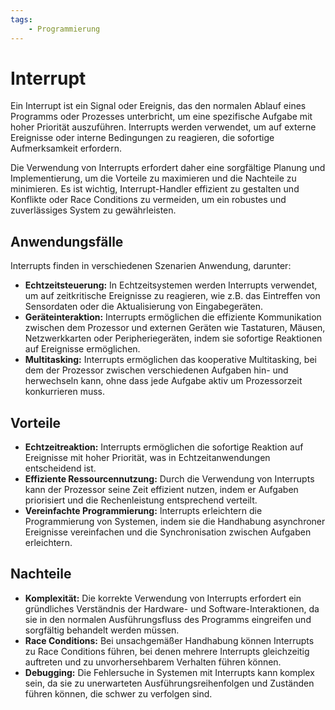 ```yaml
---
tags:
    - Programmierung
---
```


# Interrupt

Ein Interrupt ist ein Signal oder Ereignis, das den normalen Ablauf eines Programms oder Prozesses unterbricht, um eine spezifische Aufgabe mit hoher Priorität auszuführen. Interrupts werden verwendet, um auf externe Ereignisse oder interne Bedingungen zu reagieren, die sofortige Aufmerksamkeit erfordern.

Die Verwendung von Interrupts erfordert daher eine sorgfältige Planung und Implementierung, um die Vorteile zu maximieren und die Nachteile zu minimieren. Es ist wichtig, Interrupt-Handler effizient zu gestalten und Konflikte oder Race Conditions zu vermeiden, um ein robustes und zuverlässiges System zu gewährleisten.

## Anwendungsfälle

Interrupts finden in verschiedenen Szenarien Anwendung, darunter:

-   **Echtzeitsteuerung:** In Echtzeitsystemen werden Interrupts verwendet, um auf zeitkritische Ereignisse zu reagieren, wie z.B. das Eintreffen von Sensordaten oder die Aktualisierung von Eingabegeräten.
-   **Geräteinteraktion:** Interrupts ermöglichen die effiziente Kommunikation zwischen dem Prozessor und externen Geräten wie Tastaturen, Mäusen, Netzwerkkarten oder Peripheriegeräten, indem sie sofortige Reaktionen auf Ereignisse ermöglichen.
-   **Multitasking:** Interrupts ermöglichen das kooperative Multitasking, bei dem der Prozessor zwischen verschiedenen Aufgaben hin- und herwechseln kann, ohne dass jede Aufgabe aktiv um Prozessorzeit konkurrieren muss.

## Vorteile

-   **Echtzeitreaktion:** Interrupts ermöglichen die sofortige Reaktion auf Ereignisse mit hoher Priorität, was in Echtzeitanwendungen entscheidend ist.
-   **Effiziente Ressourcennutzung:** Durch die Verwendung von Interrupts kann der Prozessor seine Zeit effizient nutzen, indem er Aufgaben priorisiert und die Rechenleistung entsprechend verteilt.
-   **Vereinfachte Programmierung:** Interrupts erleichtern die Programmierung von Systemen, indem sie die Handhabung asynchroner Ereignisse vereinfachen und die Synchronisation zwischen Aufgaben erleichtern.

## Nachteile

-   **Komplexität:** Die korrekte Verwendung von Interrupts erfordert ein gründliches Verständnis der Hardware- und Software-Interaktionen, da sie in den normalen Ausführungsfluss des Programms eingreifen und sorgfältig behandelt werden müssen.
-   **Race Conditions:** Bei unsachgemäßer Handhabung können Interrupts zu Race Conditions führen, bei denen mehrere Interrupts gleichzeitig auftreten und zu unvorhersehbarem Verhalten führen können.
-   **Debugging:** Die Fehlersuche in Systemen mit Interrupts kann komplex sein, da sie zu unerwarteten Ausführungsreihenfolgen und Zuständen führen können, die schwer zu verfolgen sind.
